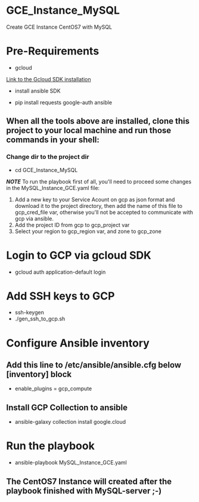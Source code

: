 # GCE_Instance_MySQL
Create GCE Instance CentOS7 with MySQL

# Pre-Requirements

* gcloud

[Link to the Gcloud SDK installation](https://cloud.google.com/sdk/docs/install)

* install ansible SDK

* pip install requests google-auth ansible

## When all the tools above are installed, clone this project to your local machine and run those commands in your shell:

### Change dir to the project dir
* cd GCE_Instance_MySQL

***NOTE***
To run the playbook first of all, you'll need to proceed some changes in the MySQL_Instance_GCE.yaml file:
1. Add a new key to your Service Acount on gcp as json format and download it to the project directory, 
   then add the name of this file to gcp_cred_file var, otherwise you'll not be accepted to communicate with gcp via ansible.
3. Add the project ID from gcp to gcp_project var
4. Select your region to gcp_region var, and zone to gcp_zone

# Login to GCP via gcloud SDK

* gcloud auth application-default login

# Add SSH keys to GCP

* ssh-keygen
* ./gen_ssh_to_gcp.sh

# Configure Ansible inventory

## Add this line to /etc/ansible/ansible.cfg below [inventory] block

* enable_plugins = gcp_compute

## Install GCP Collection to ansible

* ansible-galaxy collection install google.cloud

# Run the playbook

* ansible-playbook MySQL_Instance_GCE.yaml

## The CentOS7 Instance will created after the playbook finished with MySQL-server ;-)
